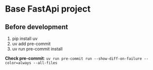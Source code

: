 # Base FastApi project

## Before development
1) pip install uv
2) uv add pre-commit
3) uv run pre-commit install

**Check pre-commit**:
`uv run pre-commit run --show-diff-on-failure --color=always --all-files`

